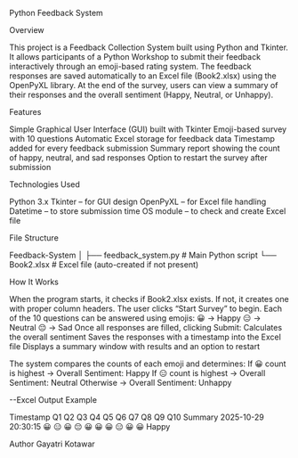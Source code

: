   Python Feedback System

Overview

This project is a Feedback Collection System built using Python and Tkinter.
It allows participants of a Python Workshop to submit their feedback interactively through an emoji-based rating system.
The feedback responses are saved automatically to an Excel file (Book2.xlsx) using the OpenPyXL library.
At the end of the survey, users can view a summary of their responses and the overall sentiment (Happy, Neutral, or Unhappy).

Features

Simple Graphical User Interface (GUI) built with Tkinter
Emoji-based survey with 10 questions
Automatic Excel storage for feedback data
Timestamp added for every feedback submission
Summary report showing the count of happy, neutral, and sad responses
Option to restart the survey after submission

Technologies Used

Python 3.x
Tkinter – for GUI design
OpenPyXL – for Excel file handling
Datetime – to store submission time
OS module – to check and create Excel file

File Structure

Feedback-System
│
├── feedback_system.py      # Main Python script
└── Book2.xlsx              # Excel file (auto-created if not present)

How It Works

When the program starts, it checks if Book2.xlsx exists.
        If not, it creates one with proper column headers.
The user clicks “Start Survey” to begin.
Each of the 10 questions can be answered using emojis:
     😀 → Happy
     😑 → Neutral
     😔 → Sad
Once all responses are filled, clicking Submit:
      Calculates the overall sentiment
      Saves the responses with a timestamp into the Excel file
      Displays a summary window with results and an option to restart


The system compares the counts of each emoji and determines:
If 😀 count is highest → Overall Sentiment: Happy
If 😑 count is highest → Overall Sentiment: Neutral
Otherwise → Overall Sentiment: Unhappy


--Excel Output Example

Timestamp	Q1	Q2	Q3	Q4	Q5	Q6	Q7	Q8	Q9	Q10	Summary
2025-10-29 20:30:15	😀	😑	😀	😔	😀	😀	😀	😑	😀	😀	Happy

Author
Gayatri Kotawar
